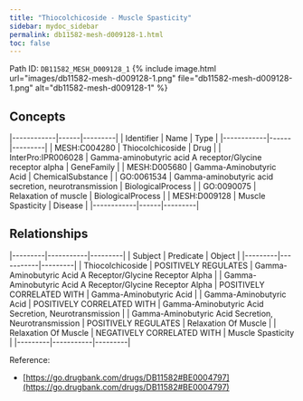```yaml
---
title: "Thiocolchicoside - Muscle Spasticity"
sidebar: mydoc_sidebar
permalink: db11582-mesh-d009128-1.html
toc: false 
---
```



Path ID: `DB11582_MESH_D009128_1`
{% include image.html url="images/db11582-mesh-d009128-1.png" file="db11582-mesh-d009128-1.png" alt="db11582-mesh-d009128-1" %}

## Concepts

|------------|------|---------|
| Identifier | Name | Type    |
|------------|------|---------|
| MESH:C004280 | Thiocolchicoside | Drug |
| InterPro:IPR006028 | Gamma-aminobutyric acid A receptor/Glycine receptor alpha | GeneFamily |
| MESH:D005680 | Gamma-Aminobutyric Acid | ChemicalSubstance |
| GO:0061534 | Gamma-aminobutyric acid secretion, neurotransmission | BiologicalProcess |
| GO:0090075 | Relaxation of muscle | BiologicalProcess |
| MESH:D009128 | Muscle Spasticity | Disease |
|------------|------|---------|

## Relationships

|---------|-----------|---------|
| Subject | Predicate | Object  |
|---------|-----------|---------|
| Thiocolchicoside | POSITIVELY REGULATES | Gamma-Aminobutyric Acid A Receptor/Glycine Receptor Alpha |
| Gamma-Aminobutyric Acid A Receptor/Glycine Receptor Alpha | POSITIVELY CORRELATED WITH | Gamma-Aminobutyric Acid |
| Gamma-Aminobutyric Acid | POSITIVELY CORRELATED WITH | Gamma-Aminobutyric Acid Secretion, Neurotransmission |
| Gamma-Aminobutyric Acid Secretion, Neurotransmission | POSITIVELY REGULATES | Relaxation Of Muscle |
| Relaxation Of Muscle | NEGATIVELY CORRELATED WITH | Muscle Spasticity |
|---------|-----------|---------|

Reference: 
  - [https://go.drugbank.com/drugs/DB11582#BE0004797](https://go.drugbank.com/drugs/DB11582#BE0004797)

